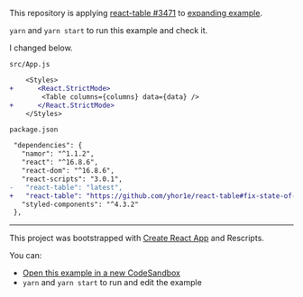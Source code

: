 This repository is applying [react-table #3471](https://github.com/tannerlinsley/react-table/pull/3471) to [expanding example](https://github.com/tannerlinsley/react-table/tree/master/examples/expanding).

`yarn` and `yarn start` to run this example and check it.

I changed below.

`src/App.js`

```diff
    <Styles>
+      <React.StrictMode>
        <Table columns={columns} data={data} />
+      </React.StrictMode>
    </Styles>
```

`package.json`

```diff
 "dependencies": {
   "namor": "^1.1.2",
   "react": "^16.8.6",
   "react-dom": "^16.8.6",
   "react-scripts": "3.0.1",
-   "react-table": "latest",
+   "react-table": "https://github.com/yhor1e/react-table#fix-state-of-isallrowsexpanded-on-strictmode",
   "styled-components": "^4.3.2"
 },
```

---

This project was bootstrapped with [Create React App](https://github.com/facebook/create-react-app) and Rescripts.

You can:

- [Open this example in a new CodeSandbox](https://codesandbox.io/s/github/tannerlinsley/react-table/tree/master/examples/expanding)
- `yarn` and `yarn start` to run and edit the example
